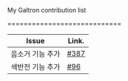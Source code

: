 My Galtron contribution list

============================

| Issue                | Link.   |
|----------------------|---------|
| 음소거 기능 추가     | [#387](https://github.com/inureyes/Galtron/issues/387) |
| 색반전 기능 추가     | [#96](https://github.com/inureyes/Galtron/issues/96)   |

